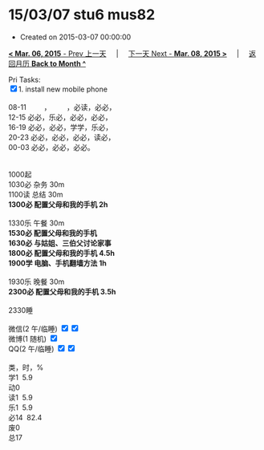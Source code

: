 # 15/03/07 stu6 mus82

- Created on 2015-03-07 00:00:00

[**< Mar. 06, 2015** - Prev 上一天](/lifelogs/2015/03/d06.md) &nbsp; &nbsp; | &nbsp; &nbsp; [下一天 Next - **Mar. 08, 2015 >**](/lifelogs/2015/03/d08.md) &nbsp; &nbsp; |  &nbsp; &nbsp; [返回月历 **Back to Month ^**](/lifelogs/2015/03/index.md)
<br/><div>Pri Tasks:<br/><input type="checkbox" checked="true"/>1. install new mobile phone<div><br/></div>08-11         ，        ，必读，必必，<br/>12-15 必必，乐必，必必，必必，<br/>16-19 必必，必必，学学，乐必，<br/>20-23 必必，必必，必必，读必，</div><div>00-03 必必，必必，必必。<br/> <div><br/></div>1000起<br/>1030必 杂务 30m</div><div>1100读 总结 30m</div><div><b>1300必 </b><b>配置父母和我的手机</b><b> 2h</b></div><div><b><br/></b></div><div>1330乐 午餐 30m</div><div><b>1530必 配置父母和我的手机</b></div><div><b>1630必 与姑姐、三伯父讨论家事</b></div><div><b>1800必</b><b> 配置父母和我的手机 4.5h</b></div><div><b>1900学 电脑、手机翻墙方法 1h</b></div><div><b><br/></b></div><div>1930乐 晚餐 30m</div><div><b>2300必 配置父母和我的手机 3.5h</b></div><div><div><b><br/></b></div>2330睡</div><div><br/>微信(2 午/临睡) <input type="checkbox" checked="true"/><input type="checkbox" checked="true"/><br/>微博(1 随机) <input type="checkbox" checked="false"/><br/>QQ(2 午/临睡) <input type="checkbox" checked="true"/><input type="checkbox" checked="true"/><br/><div><br/></div>类，时，%<br/>学1  5.9<br/>动0<br/>读1  5.9<br/>乐1  5.9<br/>必14  82.4<br/>废0<br/>总17</div>
